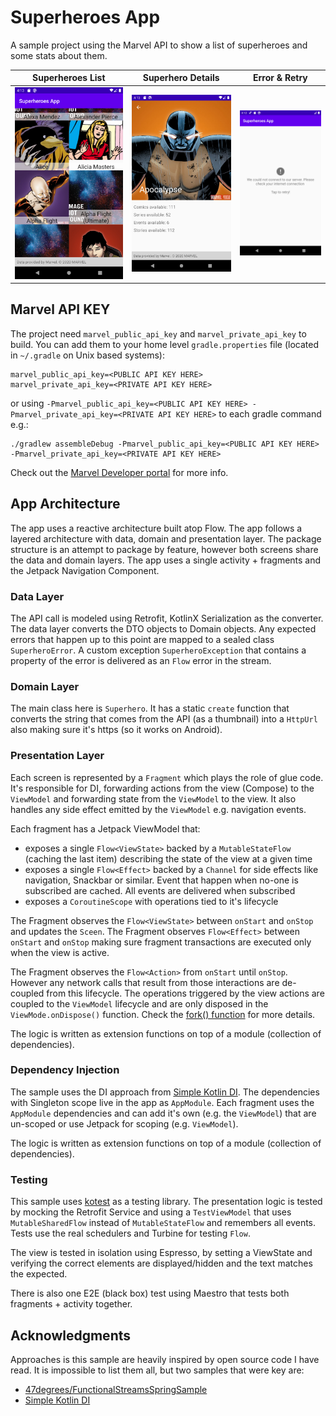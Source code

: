 # Superheroes App

A sample project using the Marvel API to show a list of superheroes and some stats about them.

| Superheroes List                             | Superhero Details                         | Error & Retry                       |
|----------------------------------------------|-------------------------------------------|-------------------------------------|
| ![Superheroes List](/images/superheroes.png) | ![Superhero Details](/images/details.png) | ![Error Loading](/images/error.png) |

## Marvel API KEY

The project need `marvel_public_api_key` and `marvel_private_api_key` to build. You can add them to your home level `gradle.properties` file (located in `~/.gradle` on Unix based systems):

```
marvel_public_api_key=<PUBLIC API KEY HERE>
marvel_private_api_key=<PRIVATE API KEY HERE>
```

or using `-Pmarvel_public_api_key=<PUBLIC API KEY HERE> -Pmarvel_private_api_key=<PRIVATE API KEY HERE>` to each gradle command e.g.:

```
./gradlew assembleDebug -Pmarvel_public_api_key=<PUBLIC API KEY HERE> -Pmarvel_private_api_key=<PRIVATE API KEY HERE>
``` 

Check out the [Marvel Developer portal][mdp] for more info.

## App Architecture

The app uses a reactive architecture built atop Flow. The app follows a layered architecture with data, domain and presentation layer. The package structure is an attempt to package by feature, however both screens share the data and domain layers. The app uses a single activity + fragments and the Jetpack Navigation Component.

### Data Layer

The API call is modeled using Retrofit, KotlinX Serialization as the converter. The data layer converts the DTO objects to Domain objects. Any expected errors that happen up to this point are mapped to a sealed class `SuperheroError`. A custom exception `SuperheroException` that contains a property of the error is delivered as an `Flow` error in the stream.

### Domain Layer

The main class here is `Superhero`. It has a static `create` function that converts the string that comes from the API (as a thumbnail) into a `HttpUrl` also making sure it's https (so it works on Android).

### Presentation Layer

Each screen is represented by a `Fragment` which plays the role of glue code. It's responsible for DI, forwarding actions from the view (Compose) to the `ViewModel` and forwarding state from the `ViewModel` to the view. It also handles any side effect emitted by the `ViewModel` e.g. navigation events.

Each fragment has a Jetpack ViewModel that:

- exposes a single `Flow<ViewState>` backed by a `MutableStateFlow` (caching the last item) describing the state of the view at a given time
- exposes a single `Flow<Effect>` backed by a `Channel` for side effects like navigation, Snackbar or similar. Event that happen when no-one is subscribed are cached. All events are delivered when subscribed
- exposes a `CoroutineScope` with operations tied to it's lifecycle

The Fragment observes the `Flow<ViewState>` between `onStart` and `onStop` and updates the `Sceen`. The Fragment observes `Flow<Effect>` between `onStart` and `onStop` making sure fragment transactions are executed only when the view is active.

The Fragment observes the `Flow<Action>` from `onStart` until `onStop`. However any network calls that result from those interactions are de-coupled from this lifecycle. The operations triggered by the view actions are coupled to the `ViewModel` lifecycle and are only disposed in the `ViewMode.onDispose()` function. Check the [fork() function][fork] for more details. 

The logic is written as extension functions on top of a module (collection of dependencies).

### Dependency Injection

The sample uses the DI approach from [Simple Kotlin DI][simple-di]. The dependencies with Singleton scope live in the app as `AppModule`. Each fragment uses the `AppModule` dependencies and can add it's own (e.g. the `ViewModel`) that are un-scoped or use Jetpack for scoping (e.g. `ViewModel`).

The logic is written as extension functions on top of a module (collection of dependencies).

### Testing

This sample uses [kotest][kotest] as a testing library. The presentation logic is tested by mocking the Retrofit Service and using a `TestViewModel` that uses `MutableSharedFlow` instead of `MutableStateFlow` and remembers all events. Tests use the real schedulers and Turbine for testing `Flow`.

The view is tested in isolation using Espresso, by setting a ViewState and verifying the correct elements are displayed/hidden and the text matches the expected. 

There is also one E2E (black box) test using Maestro that tests both fragments + activity together.

## Acknowledgments

Approaches is this sample are heavily inspired by open source code I have read. It is impossible to list them all, but two samples that were key are:

- [47degrees/FunctionalStreamsSpringSample][fun-stream]
- [Simple Kotlin DI][simple-di]

[mdp]: https://developer.marvel.com/
[fun-stream]: https://github.com/47degrees/FunctionalStreamsSpringSample
[simple-di]: https://gist.github.com/raulraja/97e2d5bf60e9d96680cf1fddcc90ee67
[view-binding]: https://developer.android.com/topic/libraries/view-binding
[fork]: app/src/main/java/io/github/lordraydenmk/superheroesapp/common/observable.kt
[kotest]: https://github.com/kotest/kotest
